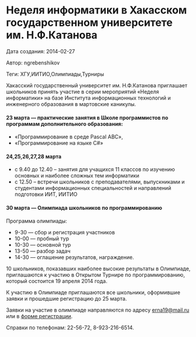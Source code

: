 # Неделя информатики в Хакасском государственном университете им. Н.Ф.Катанова

Дата создания: 2014-02-27

Автор: ngrebenshikov

Теги: ХГУ,ИИТИО,Олимпиады,Турниры

Хакасский государственный университет им. Н.Ф.Катанова приглашает школьников принять участие в серии мероприятий «Неделя информатики» на базе Института информационных технологий и инженерного образования в мартовские каникулы.

#### 23 марта — практические занятия в Школе программистов по программам дополнительного образования:

- «Программирование в среде Pascal ABC»,
- «Программирование на языке С#»

  

#### 24,25,26,27,28 марта
  

- с 9.40 до 12.40 – занятия для учащихся 11 классов по изучению основных и наиболее сложных тем информатики
- с 12.50 – встречи школьников с преподавателями, выпускниками и студентами информационных специальностей и направлений подготовки ИИТ, ИИТИО

  

#### 30 марта — Олимпиада школьников по программированию
  
Программа олимпиады:   
  

- 9-30 — сбор и регистрация участников
- 10-00 — пробный тур
- 10-30 — основной тур
- 13-50 — разбор задач
- 14-30 — оглашение результатов, награждение.

  
10 школьников, показавших наиболее высокие результаты в Олимпиаде, приглашаются к участию в Открытом Турнире по программированию, который состоится 19 апреля 2014 года.  
  
К участию в Олимпиаде приглашаются все школьники, оформившие заявки и прошедшие регистрацию до 25 марта.  
  
Заявки на участие в олимпиаде направляются по адресу [erna19@mail.ru](mailto:erna19@mail.ru) или в [форме регистрации](https://docs.google.com/forms/d/1YcJAX_ibU7lMkjnSYnb5nhy9jRTIKGuzsbUxgYJD08A/viewform?edit_requested=true).  
  
Справки по телефонам: 22-56-72, 8-923-216-6514.